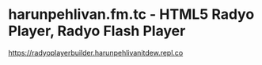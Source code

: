 # harunpehlivan.fm.tc - HTML5 Radyo Player, Radyo Flash Player
https://radyoplayerbuilder.harunpehlivanitdew.repl.co
